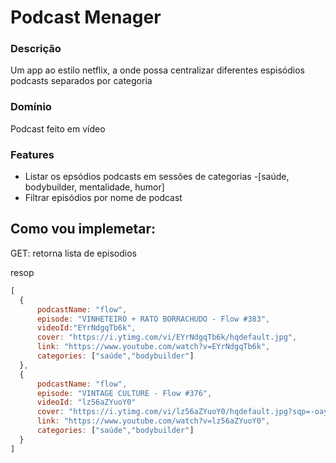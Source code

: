 # Podcast Menager

### Descrição
Um app ao estilo netflix, a onde possa centralizar diferentes espisódios podcasts separados por categoria

### Domínio
Podcast feito em vídeo

### Features

- Listar os epsódios podcasts em sessões de categorias
   -[saúde, bodybuilder, mentalidade, humor]
- Filtrar episódios por nome de podcast

## Como vou implemetar: 

GET: retorna lista de episodios

resop


  ```js
  [
    {
        podcastName: "flow",
        episode: "VINHETEIRO + RATO BORRACHUDO - Flow #383",
        videoId:"EYrNdgqTb6k",
        cover: "https://i.ytimg.com/vi/EYrNdgqTb6k/hqdefault.jpg",
        link: "https://www.youtube.com/watch?v=EYrNdgqTb6k",
        categories: ["saúde","bodybuilder"]
    },
    {
        podcastName: "flow",
        episode: "VINTAGE CULTURE - Flow #376",
        videoId: "lz56aZYuoY0"
        cover: "https://i.ytimg.com/vi/lz56aZYuoY0/hqdefault.jpg?sqp=-oaymwEcCNACELwBSFXyq4qpAw4IARUAAIhCGAFwAcABBg==&rs=AOn4CLAJBj2EQhd4xb-OuH5g3-mx-4AiYw",
        link: "https://www.youtube.com/watch?v=lz56aZYuoY0",
        categories: ["saúde","bodybuilder"]
    }
  ]
  ```

